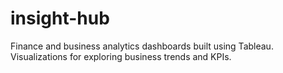 # insight-hub
Finance and business analytics dashboards built using Tableau. Visualizations for exploring business trends and KPIs.
